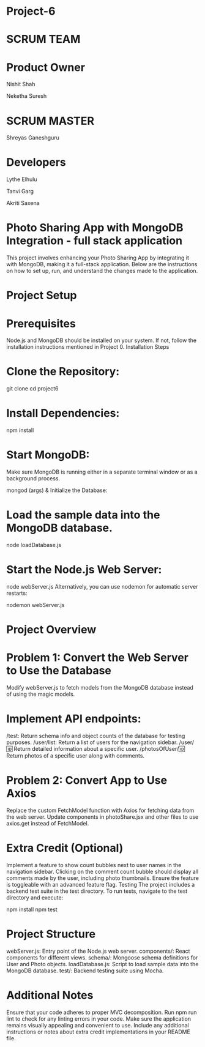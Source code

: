 # Project-6

# SCRUM TEAM

# Product Owner
Nishit Shah

Neketha Suresh

# SCRUM MASTER
Shreyas Ganeshguru 

# Developers
Lythe Elhulu

Tanvi Garg

Akriti Saxena






# Photo Sharing App with MongoDB Integration - full stack application 
This project involves enhancing your Photo Sharing App by integrating it with MongoDB, making it a full-stack application. Below are the instructions on how to set up, run, and understand the changes made to the application.

# Project Setup
# Prerequisites
Node.js and MongoDB should be installed on your system. If not, follow the installation instructions mentioned in Project 0.
Installation Steps
# Clone the Repository:


git clone <repository-url>
cd project6


# Install Dependencies:


npm install

# Start MongoDB:
Make sure MongoDB is running either in a separate terminal window or as a background process.


mongod (args) &
Initialize the Database:
# Load the sample data into the MongoDB database.


node loadDatabase.js

# Start the Node.js Web Server:

node webServer.js
Alternatively, you can use nodemon for automatic server restarts:


nodemon webServer.js

# Project Overview
# Problem 1: Convert the Web Server to Use the Database
Modify webServer.js to fetch models from the MongoDB database instead of using the magic models.

# Implement API endpoints:
/test: Return schema info and object counts of the database for testing purposes.
/user/list: Return a list of users for the navigation sidebar.
/user/:id: Return detailed information about a specific user.
/photosOfUser/:id: Return photos of a specific user along with comments.

# Problem 2: Convert App to Use Axios
Replace the custom FetchModel function with Axios for fetching data from the web server.
Update components in photoShare.jsx and other files to use axios.get instead of FetchModel.

# Extra Credit (Optional)
Implement a feature to show count bubbles next to user names in the navigation sidebar.
Clicking on the comment count bubble should display all comments made by the user, including photo thumbnails.
Ensure the feature is toggleable with an advanced feature flag.
Testing
The project includes a backend test suite in the test directory.
To run tests, navigate to the test directory and execute:

npm install
npm test

# Project Structure
webServer.js: Entry point of the Node.js web server.
components/: React components for different views.
schema/: Mongoose schema definitions for User and Photo objects.
loadDatabase.js: Script to load sample data into the MongoDB database.
test/: Backend testing suite using Mocha.

# Additional Notes
Ensure that your code adheres to proper MVC decomposition.
Run npm run lint to check for any linting errors in your code.
Make sure the application remains visually appealing and convenient to use.
Include any additional instructions or notes about extra credit implementations in your README file.
